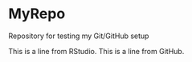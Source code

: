 # MyRepo
Repository for testing my Git/GitHub setup

This is a line from RStudio.
This is a line from GitHub.
